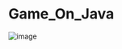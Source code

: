 ﻿# Game_On_Java
![image](https://user-images.githubusercontent.com/70800581/168469426-fd41bfaf-06be-429b-a4d4-41a8cc76ec04.png)
